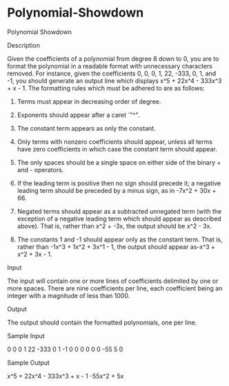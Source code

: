 # Polynomial-Showdown

Polynomial Showdown

Description

Given the coefficients of a polynomial from degree 8 down to 0, you are to format the polynomial in a readable format with unnecessary characters removed. For instance, given the coefficients 0, 0, 0, 1, 22, -333, 0, 1, and -1, you should generate an output line which displays x^5 + 22x^4 - 333x^3 + x - 1. 
The formatting rules which must be adhered to are as follows: 

1. Terms must appear in decreasing order of degree. 

2. Exponents should appear after a caret `"^". 

3. The constant term appears as only the constant. 

4. Only terms with nonzero coefficients should appear, unless all terms have zero coefficients in which case the constant term should appear. 

5. The only spaces should be a single space on either side of the binary + and - operators. 

6. If the leading term is positive then no sign should precede it; a negative leading term should be preceded by a minus sign, as in -7x^2 + 30x + 66. 

7. Negated terms should appear as a subtracted unnegated term (with the exception of a negative leading term which should appear as described above). That is, rather than x^2 + -3x, the output should be x^2 - 3x. 

8. The constants 1 and -1 should appear only as the constant term. That is, rather than -1x^3 + 1x^2 + 3x^1 - 1, the output should appear as-x^3 + x^2 + 3x - 1.

Input

The input will contain one or more lines of coefficients delimited by one or more spaces. There are nine coefficients per line, each coefficient being an integer with a magnitude of less than 1000.

Output

The output should contain the formatted polynomials, one per line.

Sample Input

0 0 0 1 22 -333 0 1 -1
0 0 0 0 0 0 -55 5 0

Sample Output

x^5 + 22x^4 - 333x^3 + x - 1
-55x^2 + 5x
